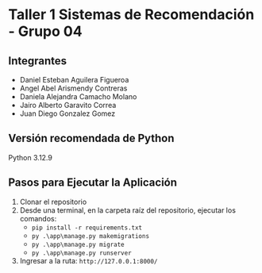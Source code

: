 # Taller 1 Sistemas de Recomendación - Grupo 04

## Integrantes
- Daniel Esteban Aguilera Figueroa	
- Angel Abel Arismendy Contreras	
- Daniela Alejandra Camacho Molano	
- Jairo Alberto Garavito Correa	
- Juan Diego Gonzalez Gomez	

## Versión recomendada de Python
Python 3.12.9

## Pasos para Ejecutar la Aplicación

1. Clonar el repositorio
2. Desde una terminal, en la carpeta raíz del repositorio, ejecutar los comandos:
   - `pip install -r requirements.txt`
   - `py .\app\manage.py makemigrations`
   - `py .\app\manage.py migrate`
   - `py .\app\manage.py runserver`
3. Ingresar a la ruta: `http://127.0.0.1:8000/`
